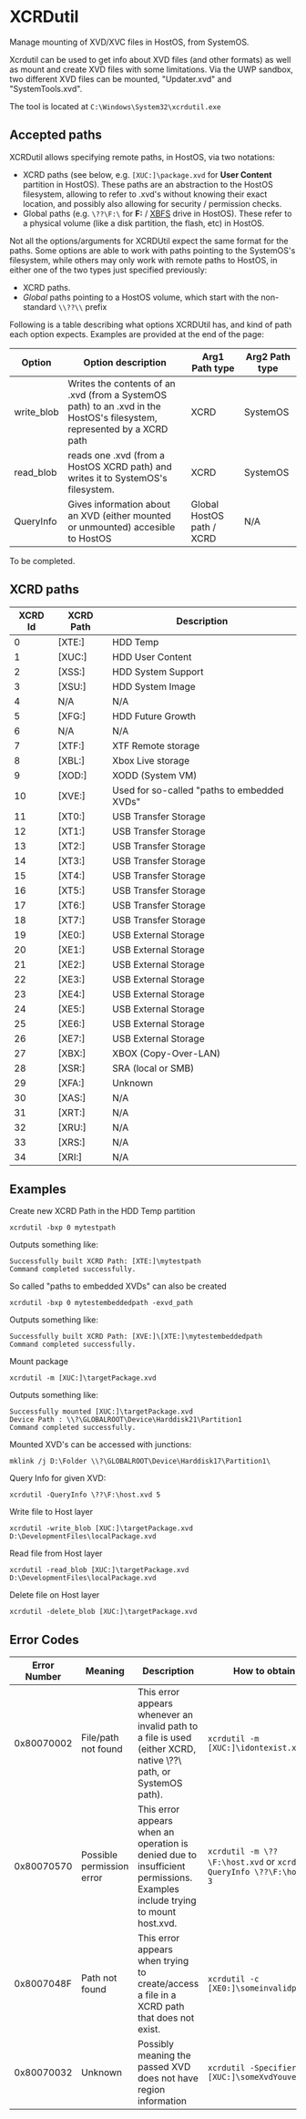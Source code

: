 # XCRDutil
Manage mounting of XVD/XVC files in HostOS, from SystemOS.

Xcrdutil can be used to get info about XVD files (and other formats) as well as mount and create XVD files with some limitations. Via the UWP sandbox, two different XVD files can be mounted, "Updater.xvd" and "SystemTools.xvd".

The tool is located at `C:\Windows\System32\xcrdutil.exe`

## Accepted paths
XCRDutil allows specifying remote paths, in HostOS, via two notations:

- XCRD paths (see below, e.g. `[XUC:]\package.xvd` for **User Content** partition in HostOS). These paths are an abstraction to the HostOS filesystem, allowing to refer to .xvd's without knowing their exact location, and possibly also allowing for security / permission checks.
- Global paths (e.g. `\??\F:\` for **F:** / [XBFS](xbox-boot-file-system.md) drive in HostOS). These refer to a physical volume (like a disk partition, the flash, etc) in HostOS.

Not all the options/arguments for XCRDUtil expect the same format for the paths. Some options are able to work with paths pointing to the SystemOS's filesystem, while others may only work with remote paths to HostOS, in either one of the two types just specified previously:

- XCRD paths.
- *Global* paths pointing to a HostOS volume, which start with the non-standard `\\??\\` prefix

Following is a table describing what options XCRDUtil has, and kind of path each option expects. Examples are provided at the end of the page:

|Option      |Option description  |Arg1 Path type |Arg2 Path type
|------------|--------------------|---------------|----------------
|write_blob  |Writes the contents of an .xvd (from a SystemOS path) to an .xvd in the HostOS's filesystem, represented by a XCRD path  | XCRD | SystemOS
|read_blob   |reads one .xvd (from a HostOS XCRD path) and writes it to SystemOS's filesystem.  | XCRD | SystemOS
|QueryInfo   |Gives information about an XVD (either mounted or unmounted) accesible to HostOS | Global HostOS path / XCRD | N/A

To be completed.

## XCRD paths
|XCRD Id | XCRD Path | Description
|--------|-----------|-------------------------
|0       |[XTE:]     | HDD Temp
|1       |[XUC:]     | HDD User Content
|2       |[XSS:]     | HDD System Support
|3       |[XSU:]     | HDD System Image
|4       |N/A        | N/A
|5       |[XFG:]     | HDD Future Growth
|6       |N/A        | N/A
|7       |[XTF:]     | XTF Remote storage
|8       |[XBL:]     | Xbox Live storage
|9       |[XOD:]     | XODD (System VM)
|10      |[XVE:]     | Used for so-called "paths to embedded XVDs"
|11      |[XT0:]     | USB Transfer Storage
|12      |[XT1:]     | USB Transfer Storage
|13      |[XT2:]     | USB Transfer Storage
|14      |[XT3:]     | USB Transfer Storage
|15      |[XT4:]     | USB Transfer Storage
|16      |[XT5:]     | USB Transfer Storage
|17      |[XT6:]     | USB Transfer Storage
|18      |[XT7:]     | USB Transfer Storage
|19      |[XE0:]     | USB External Storage
|20      |[XE1:]     | USB External Storage
|21      |[XE2:]     | USB External Storage
|22      |[XE3:]     | USB External Storage
|23      |[XE4:]     | USB External Storage
|24      |[XE5:]     | USB External Storage
|25      |[XE6:]     | USB External Storage
|26      |[XE7:]     | USB External Storage
|27      |[XBX:]     | XBOX (Copy-Over-LAN)
|28      |[XSR:]     | SRA (local or SMB)
|29      |[XFA:]     | Unknown
|30      |[XAS:]     | N/A
|31      |[XRT:]     | N/A
|32      |[XRU:]     | N/A
|33      |[XRS:]     | N/A
|34      |[XRI:]     | N/A

## Examples

Create new XCRD Path in the HDD Temp partition
```
xcrdutil -bxp 0 mytestpath
```

Outputs something like:
```
Successfully built XCRD Path: [XTE:]\mytestpath
Command completed successfully.
```

So called "paths to embedded XVDs" can also be created
```
xcrdutil -bxp 0 mytestembeddedpath -exvd_path
```

Outputs something like:
```
Successfully built XCRD Path: [XVE:]\[XTE:]\mytestembeddedpath
Command completed successfully.
```

Mount package

```
xcrdutil -m [XUC:]\targetPackage.xvd
```

Outputs something like:
```
Successfully mounted [XUC:]\targetPackage.xvd
Device Path : \\?\GLOBALROOT\Device\Harddisk21\Partition1
Command completed successfully.
```

Mounted XVD's can be accessed with junctions:

```
mklink /j D:\Folder \\?\GLOBALROOT\Device\Harddisk17\Partition1\
```

Query Info for given XVD:

```
xcrdutil -QueryInfo \??\F:\host.xvd 5
```

Write file to Host layer

```
xcrdutil -write_blob [XUC:]\targetPackage.xvd D:\DevelopmentFiles\localPackage.xvd
```

Read file from Host layer

```
xcrdutil -read_blob [XUC:]\targetPackage.xvd D:\DevelopmentFiles\localPackage.xvd
```

Delete file on Host layer

```
xcrdutil -delete_blob [XUC:]\targetPackage.xvd
```

## Error Codes
|Error Number | Meaning  | Description | How to obtain it 
|-------------|----------|-------------|-----------------
|0x80070002   | File/path not found         | This error appears whenever an invalid path to a file is used (either XCRD, native \\??\\ path, or SystemOS path). | ```xcrdutil -m [XUC:]\idontexist.xvd```
|0x80070570   | Possible permission error |This error appears when an operation is denied due to insufficient permissions. Examples include trying to mount host.xvd. | ```xcrdutil -m \??\F:\host.xvd``` or ```xcrdutil -QueryInfo \??\F:\host.xvd 3```   
|0x8007048F   | Path not found         |This error appears when trying to create/access a file in a XCRD path that does not exist. | ```xcrdutil -c [XE0:]\someinvalidpath```  
|0x80070032   | Unknown | Possibly meaning the passed XVD does not have region information | ```xcrdutil -Specifiers [XUC:]\someXvdYouveMounted```  
